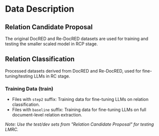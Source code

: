 # Data Description  
## Relation Candidate Proposal  
The original DocRED and Re-DocRED datasets are used for training and testing the smaller scaled model in RCP stage.  

## Relation Classification  
Processed datasets derived from DocRED and Re-DocRED, used for fine-tuning/testing LLMs in RC stage.  

### Training Data (train)  
- Files with `step2` suffix: Training data for fine-tuning LLMs on relation classification.  
- Files with `baseline` suffix: Training data for fine-tuning LLMs on full document-level relation extraction.  

*Note: Use the test/dev sets from "Relation Candidate Proposal" for testing LMRC.*  